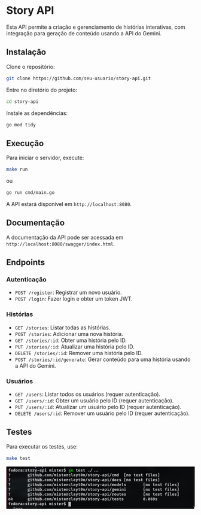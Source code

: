 # Story API

Esta API permite a criação e gerenciamento de histórias interativas, com integração para geração de conteúdo usando a API do Gemini.

## Instalação

Clone o repositório:

```sh
git clone https://github.com/seu-usuario/story-api.git
```

Entre no diretório do projeto:

```sh
cd story-api
```

Instale as dependências:

```sh
go mod tidy
```

## Execução

Para iniciar o servidor, execute:

```sh
make run 
```

ou 

```sh
go run cmd/main.go
```

A API estará disponível em `http://localhost:8080`.

## Documentação

A documentação da API pode ser acessada em `http://localhost:8080/swagger/index.html`.

## Endpoints

### Autenticação

- `POST /register`: Registrar um novo usuário.
- `POST /login`: Fazer login e obter um token JWT.

### Histórias

- `GET /stories`: Listar todas as histórias.
- `POST /stories`: Adicionar uma nova história.
- `GET /stories/:id`: Obter uma história pelo ID.
- `PUT /stories/:id`: Atualizar uma história pelo ID.
- `DELETE /stories/:id`: Remover uma história pelo ID.
- `POST /stories/:id/generate`: Gerar conteúdo para uma história usando a API do Gemini.

### Usuários

- `GET /users`: Listar todos os usuários (requer autenticação).
- `GET /users/:id`: Obter um usuário pelo ID (requer autenticação).
- `PUT /users/:id`: Atualizar um usuário pelo ID (requer autenticação).
- `DELETE /users/:id`: Remover um usuário pelo ID (requer autenticação).

## Testes

Para executar os testes, use:

```sh
make test
```

<img src="./images/Screenshot_29-May_13-01-12_24698.png" alt="comprovação dos testes">
